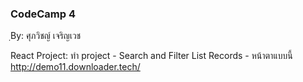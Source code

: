 ### CodeCamp 4 ###
ฺBy: ศุภวิชญ์ เจริญเวช

React Project: 
  ทำ project - Search and Filter List Records - หน้าตาแบบนี้ http://demo11.downloader.tech/